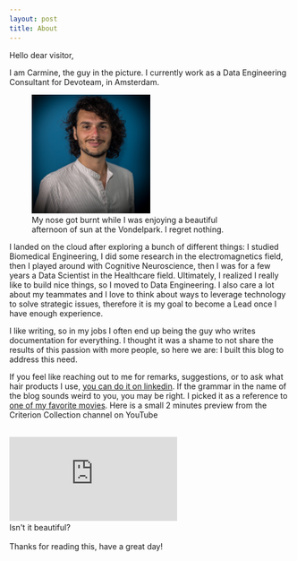 ```yaml
---
layout: post
title: About
---
```


Hello dear visitor,

I am Carmine, the guy in the picture. I currently work as a Data Engineering Consultant for Devoteam, in Amsterdam. 

<figure>
  <img alt="Carmine Gnolo" src="./assets/images/carmine.jpg" style="width:50%"/>
  <figcaption>
    My nose got burnt while I was enjoying a beautiful <br />afternoon of sun at the Vondelpark. I regret nothing.
  </figcaption>
</figure>

I landed on the cloud after exploring a bunch of different things: I studied Biomedical Engineering, I did some research in the electromagnetics field, then I played around with Cognitive Neuroscience, then I was for a few years a Data Scientist in the Healthcare field. Ultimately, I realized I really like to build nice things, so I moved to Data Engineering. I also care a lot about my teammates and I love to think about ways to leverage technology to solve strategic issues, therefore it is my goal to become a Lead once I have enough experience. 

I like writing, so in my jobs I often end up being the guy who writes documentation for everything. I thought it was a shame to not share the results of this passion with more people, so here we are: I built this blog to address this need.

If you feel like reaching out to me for remarks, suggestions, or to ask what hair products I use, [you can do it on linkedin](https://www.linkedin.com/in/gnolo/). If the grammar in the name of the blog sounds weird to you, you may be right. I picked it as a reference to [one of my favorite movies](https://en.wikipedia.org/wiki/In_the_Mood_for_Love). Here is a small 2 minutes preview from the Criterion Collection channel on YouTube
<br />
<br />

<div class="video-container">
<iframe src="https://www.youtube.com/embed/ypY9OaKCfRU"  frameborder="0" allow="accelerometer; autoplay; clipboard-write; encrypted-media; gyroscope; picture-in-picture" allowfullscreen></iframe>
</div>
Isn't it beautiful?
<br />
<br />
Thanks for reading this, have a great day!